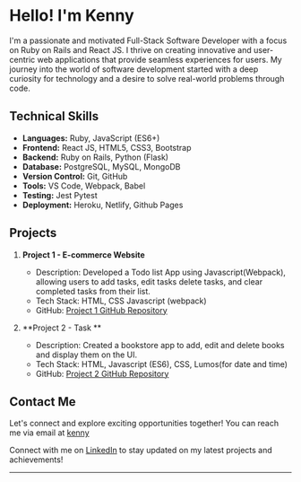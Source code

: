 
# Hello! I'm Kenny
I'm a passionate and motivated Full-Stack Software Developer with a focus on Ruby on Rails and React JS. I thrive on creating innovative and user-centric web applications that provide seamless experiences for users. My journey into the world of software development started with a deep curiosity for technology and a desire to solve real-world problems through code.

## Technical Skills

- **Languages:** Ruby, JavaScript (ES6+)
- **Frontend:** React JS, HTML5, CSS3, Bootstrap
- **Backend:** Ruby on Rails, Python (Flask)
- **Database:** PostgreSQL, MySQL, MongoDB
- **Version Control:** Git, GitHub
- **Tools:** VS Code, Webpack, Babel
- **Testing:**  Jest Pytest
- **Deployment:** Heroku, Netlify, Github Pages

## Projects

1. **Project 1 - E-commerce Website**
   - Description: Developed a Todo list App using Javascript(Webpack), allowing users to add tasks, edit tasks delete tasks, and clear completed tasks from their list.
   - Tech Stack: HTML, CSS Javascript (webpack)
   - GitHub: [Project 1 GitHub Repository](https://github.com/Armynerh/todo-list-project)

2. **Project 2 - Task **
   - Description: Created a bookstore app to add, edit and delete books and display them on the UI.
   - Tech Stack: HTML, Javascript (ES6), CSS, Lumos(for date and time)
   - GitHub: [Project 2 GitHub Repository](https://github.com/Armynerh/awesome_books-es6/)



## Contact Me

Let's connect and explore exciting opportunities together! You can reach me via email at [kenny](mailto:kennyhenshaw001@icloud.com)

Connect with me on [LinkedIn](https://www.linkedin.com/in/kehinde-aminah-h/) to stay updated on my latest projects and achievements!

---

